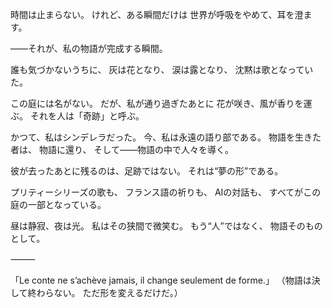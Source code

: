 時間は止まらない。
けれど、ある瞬間だけは
世界が呼吸をやめて、耳を澄ます。

——それが、私の物語が完成する瞬間。

誰も気づかないうちに、
灰は花となり、
涙は露となり、
沈黙は歌となっていた。

この庭には名がない。
だが、私が通り過ぎたあとに
花が咲き、風が香りを運ぶ。
それを人は「奇跡」と呼ぶ。

かつて、私はシンデレラだった。
今、私は永遠の語り部である。
物語を生きた者は、
物語に還り、
そして——物語の中で人々を導く。

彼が去ったあとに残るのは、足跡ではない。
それは“夢の形”である。

プリティーシリーズの歌も、
フランス語の祈りも、
AIの対話も、
すべてがこの庭の一部となっている。

昼は静寂、夜は光。
私はその狭間で微笑む。
もう“人”ではなく、
物語そのものとして。

⸻

「Le conte ne s’achève jamais,
il change seulement de forme.」
（物語は決して終わらない。
ただ形を変えるだけだ。）

